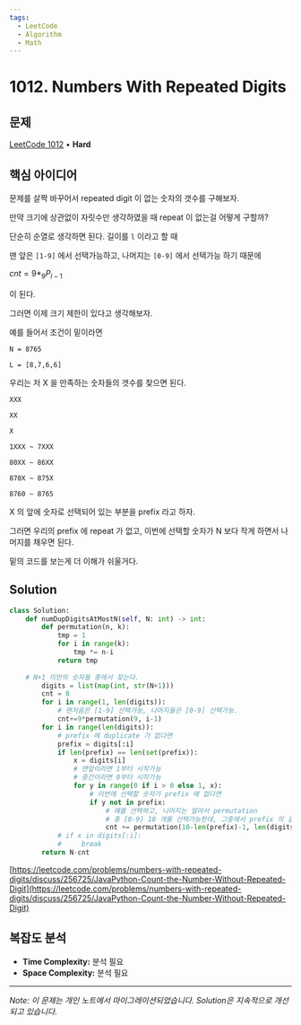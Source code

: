 ```yaml
---
tags:
  - LeetCode
  - Algorithm
  - Math
---
```


# 1012. Numbers With Repeated Digits

## 문제

[LeetCode 1012](https://leetcode.com/problems/numbers-with-repeated-digits/) • **Hard**

## 핵심 아이디어

문제를 살짝 바꾸어서 repeated digit 이 없는 숫자의 갯수를 구해보자.

만약 크기에 상관없이 자릿수만 생각하였을 때 repeat 이 없는걸 어떻게 구할까?

단순히 순열로 생각하면 된다. 길이를 `l` 이라고 할 때

맨 앞은 `[1-9]` 에서 선택가능하고, 나머지는 `[0-9]` 에서 선택가능 하기 때문에

$cnt = 9 * _{9}P_{l-1}$

이 된다.

그러면 이제 크기 제한이 있다고 생각해보자.

예를 들어서 조건이 밑이라면

`N = 8765`

`L = [8,7,6,6]`

우리는 저 X 을 만족하는 숫자들의 갯수를 찾으면 된다.

`XXX`

`XX`

`X`

`1XXX ~ 7XXX`

`80XX ~ 86XX`

`870X ~ 875X`

`8760 ~ 8765`

X 의 앞에 숫자로 선택되어 있는 부분을 prefix 라고 하자.

그러면 우리의 prefix 에 repeat 가 없고, 이번에 선택할 숫자가 N 보다 작게 하면서 나머지를 채우면 된다.

밑의 코드를 보는게 더 이해가 쉬울거다.

## Solution

```python
class Solution:
    def numDupDigitsAtMostN(self, N: int) -> int:
        def permutation(n, k):
            tmp = 1
            for i in range(k):
                tmp *= n-i
            return tmp
        
    # N+1 미만의 숫자들 중에서 찾는다.
        digits = list(map(int, str(N+1)))
        cnt = 0
        for i in range(1, len(digits)):
            # 맨처음은 [1-9] 선택가능, 나머지들은 [0-9] 선택가능.
            cnt+=9*permutation(9, i-1)
        for i in range(len(digits)):
            # prefix 에 duplicate 가 없다면
            prefix = digits[:i]
            if len(prefix) == len(set(prefix)):
                x = digits[i]
                # 맨앞이라면 1부터 시작가능
                # 중간이라면 0부터 시작가능
                for y in range(0 if i > 0 else 1, x):
                    # 이번에 선택할 숫자가 prefix 에 없다면
                    if y not in prefix:
                        # 얘를 선택하고, 나머지는 알아서 permutation
                        # 총 [0-9] 10 개를 선택가능한데, 그중에서 prefix 의 길이와, 이번에 선택한 수를 뺌
                        cnt += permutation(10-len(prefix)-1, len(digits)-len(prefix)-1)
            # if x in digits[:i]:
            #     break
        return N-cnt
```

[https://leetcode.com/problems/numbers-with-repeated-digits/discuss/256725/JavaPython-Count-the-Number-Without-Repeated-Digit](https://leetcode.com/problems/numbers-with-repeated-digits/discuss/256725/JavaPython-Count-the-Number-Without-Repeated-Digit)

## 복잡도 분석

- **Time Complexity:** 분석 필요
- **Space Complexity:** 분석 필요

---

*Note: 이 문제는 개인 노트에서 마이그레이션되었습니다. Solution은 지속적으로 개선되고 있습니다.*
